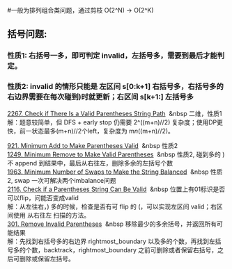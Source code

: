 #一般为排列组合类问题，通过剪枝 O(2^N) -> O(2^K)

## 括号问题: 
### 性质1: 右括号一多，即可判定 invalid，左括号多，需要到最后才能判定。
### 性质2: invalid 的情形只能是 左区间 s[0:k+1] 右括号多，右括号多的右边界需要在每次碰到)时就更新；右区间 s[k+1:] 左括号多

[2267. Check if There Is a Valid Parentheses String Path](https://leetcode.com/problems/check-if-there-is-a-valid-parentheses-string-path/description/) &nbsp;&nbsp 二维，性质1 <br/>
解：题意较简单，但 DFS + early stop 仍需要 2^((m+n)//2) 复杂度；使用DP更快，前一状态最多(m+n)//2个left，复杂度为 m*n*((m+n)//2)。

[921. Minimum Add to Make Parentheses Valid](https://leetcode.com/problems/minimum-add-to-make-parentheses-valid/description/) &nbsp;&nbsp 性质2 <br/>
[1249. Minimum Remove to Make Valid Parentheses](https://leetcode.com/problems/minimum-remove-to-make-valid-parentheses/description/) &nbsp;&nbsp 性质2, 碰到多的 ) 不 append 到结果中，最后从右往左，删除多余的左括号个数<br/>
[1963. Minimum Number of Swaps to Make the String Balanced](https://leetcode.com/problems/minimum-number-of-swaps-to-make-the-string-balanced/description/) &nbsp;&nbsp 性质2, swap 一次可解决两个imbalance问题<br/>
[2116. Check if a Parentheses String Can Be Valid](https://leetcode.com/problems/check-if-a-parentheses-string-can-be-valid/description/) &nbsp;&nbsp 位置上有01标识是否可以flip，问能否变成valid<br/>
解：从左往右，) 多的时候，检查是否有可 flip 的 (，可以实现左区间 valid；右区间使用 从右往左 扫描的方法。<br/>
[301. Remove Invalid Parentheses](https://leetcode.com/problems/remove-invalid-parentheses/) &nbsp;&nbsp 移除最少的多余括号，并返回所有可能结果<br/>
解：先找到右括号多的右边界 rightmost_boundary 以及多的个数，再找到左括号多的个数，backtrack，rightmost_boundary 之前可删除或者保留右括号，之后可删除或保留左括号。
